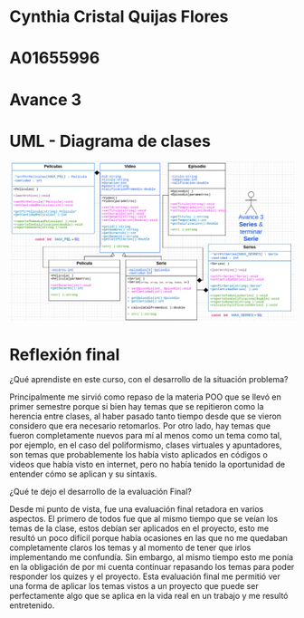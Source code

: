 # Cynthia Cristal Quijas Flores
# A01655996
# Avance 3

# UML - Diagrama de clases 
![](uml.png)


# Reflexión final

¿Qué aprendiste en este curso, con el desarrollo de la situación problema?

Principalmente me sirvió como repaso de la materia POO que se llevó en primer semestre porque si bien hay temas que se
repitieron como la herencia entre clases, al haber pasado tanto tiempo desde que se vieron considero que era necesario
retomarlos. Por otro lado, hay temas que fueron completamente nuevos para mí al menos como un tema como tal, por ejemplo,
en el caso del poliformismo, clases virtuales y apuntadores, son temas que probablemente los había visto aplicados en 
códigos o videos que había visto en internet, pero no había tenido la oportunidad de entender cómo se aplican y su sintaxis.

¿Qué te dejo  el desarrollo de la evaluación Final?

Desde mi punto de vista, fue una evaluación final retadora en varios aspectos. El primero de todos fue que al mismo tiempo
que se veían los temas de la clase, estos debían ser aplicados en el proyecto, esto me resultó un poco difícil porque había
ocasiones en las que no me quedaban completamente claros los temas y al momento de tener que irlos implementando me confundía.
Sin embargo, al mismo tiempo esto me ponía en la obligación de por mi cuenta continuar repasando los temas para poder responder
los quizes y el proyecto. 
Esta evaluación final me permitió ver una forma de aplicar los temas vistos a un proyecto que puede ser perfectamente algo que
se aplica en la vida real en un trabajo y me resultó entretenido.
